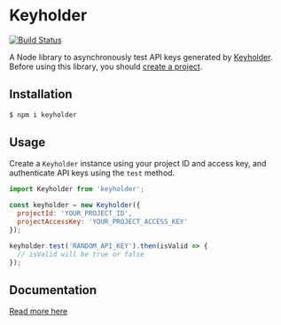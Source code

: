 # Keyholder

[![Build Status](https://travis-ci.com/trevorblades/keyholder.svg?branch=master)](https://travis-ci.com/trevorblades/keyholder)

A Node library to asynchronously test API keys generated by [Keyholder](https://keyholder.dev). Before using this library, you should [create a project](https://keyholder.dev/projects).

## Installation

```bash
$ npm i keyholder
```

## Usage

Create a `Keyholder` instance using your project ID and access key, and authenticate API keys using the `test` method.

```js
import Keyholder from 'keyholder';

const keyholder = new Keyholder({
  projectId: 'YOUR_PROJECT_ID',
  projectAccessKey: 'YOUR_PROJECT_ACCESS_KEY'
});

keyholder.test('RANDOM_API_KEY').then(isValid => {
  // isValid will be true or false
});
```

## Documentation

[Read more here](https://keyholder.dev/docs)
